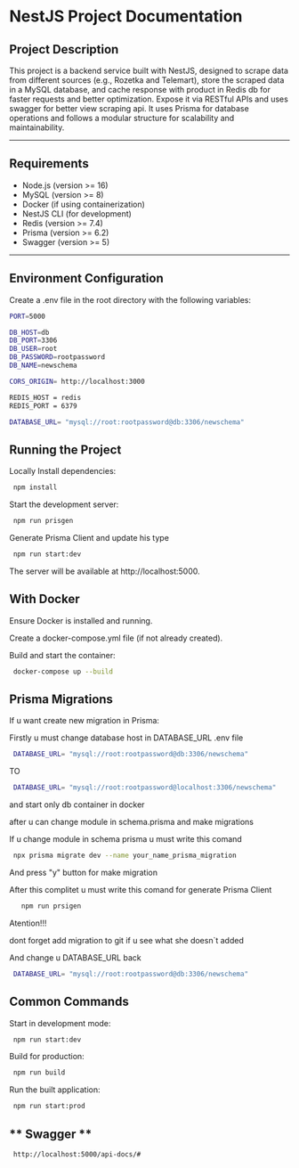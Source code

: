 # **NestJS Project Documentation**

## **Project Description**

This project is a backend service built with NestJS, designed to scrape data from different sources (e.g., Rozetka and Telemart), store the scraped data in a MySQL database, and cache response with product in Redis db for faster requests and better optimization. Expose it via RESTful APIs and uses swagger for better view scraping api. It uses Prisma for database operations and follows a modular structure for scalability and maintainability.

---

## **Requirements**

- Node.js (version >= 16)
- MySQL (version >= 8)
- Docker (if using containerization)
- NestJS CLI (for development)
- Redis (version >= 7.4)
- Prisma (version >= 6.2)
- Swagger (version >= 5)
---

## **Environment Configuration**
Create a .env file in the root directory with the following variables:
 ```bash
PORT=5000

DB_HOST=db
DB_PORT=3306
DB_USER=root
DB_PASSWORD=rootpassword
DB_NAME=newschema

CORS_ORIGIN= http://localhost:3000

REDIS_HOST = redis
REDIS_PORT = 6379

DATABASE_URL= "mysql://root:rootpassword@db:3306/newschema"
```
## **Running the Project**
Locally
Install dependencies:

```bash
 npm install
```
Start the development server:

```bash
 npm run prisgen
```
Generate Prisma Client and update his type

```bash
 npm run start:dev
```
The server will be available at http://localhost:5000.

## **With Docker**

Ensure Docker is installed and running.

Create a docker-compose.yml file (if not already created).

Build and start the container:

```bash
 docker-compose up --build
```

## **Prisma Migrations**

If u want create new migration in Prisma:

Firstly u must change database host in DATABASE_URL .env file

```bash
 DATABASE_URL= "mysql://root:rootpassword@db:3306/newschema"  
```

TO

```bash
 DATABASE_URL= "mysql://root:rootpassword@localhost:3306/newschema"
```

and start only db container in docker

after u can  change module in  schema.prisma and make migrations

If u change module in schema prisma u must write this comand

```bash
 npx prisma migrate dev --name your_name_prisma_migration
```
And press "y" button for make migration

After this complitet  u must write this comand for generate Prisma Client

```bash
   npm run prsigen
```

Atention!!!

dont forget add migration to git if u see what she doesn`t added

And change u DATABASE_URL back

```bash
 DATABASE_URL= "mysql://root:rootpassword@db:3306/newschema"
```

## **Common Commands**

Start in development mode:

```bash
 npm run start:dev
```

Build for production:

```bash
 npm run build
```

Run the built application:

```bash
 npm run start:prod
```

## ** Swagger **

```bash
 http://localhost:5000/api-docs/#
```